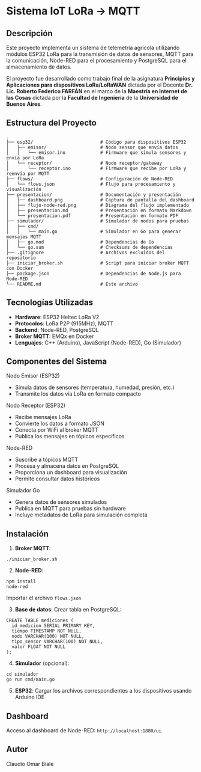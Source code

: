 # Sistema IoT LoRa → MQTT

## Descripción

Este proyecto implementa un sistema de telemetría agrícola utilizando módulos ESP32 LoRa para la transmisión de datos de sensores, MQTT para la comunicación, Node-RED para el procesamiento y PostgreSQL para el almacenamiento de datos.

El proyecto fue desarrollado como trabajo final de la  asignatura **Principios y Aplicaciones para dispositivos LoRa/LoRaWAN** dictada por el Docente **Dr. Lic. Roberto Federico FARFÁN** en el marco de la **Maestría en Internet de las Cosas** dictada por la **Facultad de Ingenieria** de la **Universidad de Buenos Aires**.


## Estructura del Proyecto

```
.
├── esp32/                         # Código para dispositivos ESP32
│   ├── emisor/                    # Nodo sensor que envía datos
│   │   └── emisor.ino             # Firmware que simula sensores y envía por LoRa
│   └── receptor/                  # Nodo receptor/gateway
│       └── receptor.ino           # Firmware que recibe por LoRa y reenvía por MQTT
├── flows/                         # Configuración de Node-RED
│   └── flows.json                 # Flujo para procesamiento y visualización
├── presentacion/                  # Documentación y presentación
│   ├── dashboard.png              # Captura de pantalla del dashboard
│   ├── flujo-node-red.png         # Diagrama del flujo implementado
│   ├── presentacion.md            # Presentación en formato Markdown
│   └── presentacion.pdf           # Presentación en formato PDF
├── simulador/                     # Simulador de nodos para pruebas
│   ├── cmd/
│   │   └── main.go                # Simulador en Go para generar mensajes MQTT
│   ├── go.mod                     # Dependencias de Go
│   └── go.sum                     # Checksums de dependencias
├── .gitignore                     # Archivos excluidos del repositorio
├── iniciar_broker.sh              # Script para iniciar broker MQTT con Docker
├── package.json                   # Dependencias de Node.js para Node-RED
└── README.md                      # Este archivo
```

## Tecnologías Utilizadas

- **Hardware**: ESP32 Heltec LoRa V2
- **Protocolos**: LoRa P2P (915MHz), MQTT
- **Backend**: Node-RED, PostgreSQL
- **Broker MQTT**: EMQx en Docker
- **Lenguajes**: C++ (Arduino), JavaScript (Node-RED), Go (Simulador)

## Componentes del Sistema

Nodo Emisor (ESP32)
- Simula datos de sensores (temperatura, humedad, presión, etc.)
- Transmite los datos vía LoRa en formato compacto

Nodo Receptor (ESP32)
- Recibe mensajes LoRa
- Convierte los datos a formato JSON
- Conecta por WiFi al broker MQTT
- Publica los mensajes en tópicos específicos

Node-RED

- Suscribe a tópicos MQTT
- Procesa y almacena datos en PostgreSQL
- Proporciona un dashboard para visualización
- Permite consultar datos históricos

Simulador Go

- Genera datos de sensores simulados
- Publica en MQTT para pruebas sin hardware
- Incluye metadatos de LoRa para simulación completa

## Instalación

1. **Broker MQTT**:

```
./iniciar_broker.sh
```

2. **Node-RED**:

```
npm install
node-red
```

Importar el archivo `flows.json`

3. **Base de datos**: Crear tabla en PostgreSQL:

```
CREATE TABLE mediciones (
  id_medicion SERIAL PRIMARY KEY,
  tiempo TIMESTAMP NOT NULL,
  nodo VARCHAR(100) NOT NULL,
  tipo_sensor VARCHAR(100) NOT NULL,
  valor FLOAT NOT NULL
);
```

4. **Simulador** (opcional):

```
cd simulador
go run cmd/main.go
```

5. **ESP32**: Cargar los archivos correspondientes a los dispositivos usando Arduino IDE

## Dashboard

Acceso al dashboard de Node-RED: `http://localhost:1880/ui`

## Autor

Claudio Omar Biale








